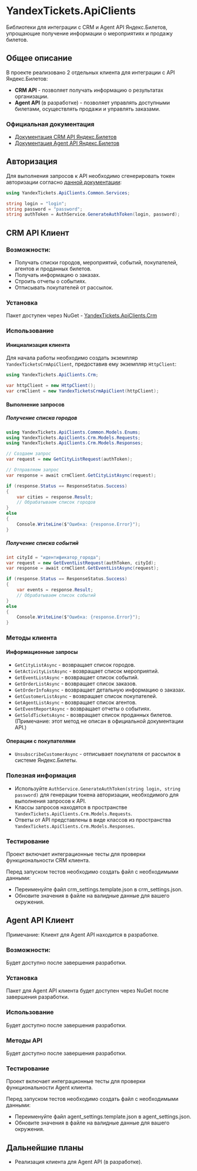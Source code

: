 # YandexTickets.ApiClients

Библиотеки для интеграции с CRM и Agent API Яндекс.Билетов, упрощающие получение информации о мероприятиях и продажу билетов.

## Общее описание

В проекте реализовано 2 отдельных клиента для интеграции с API Яндекс.Билетов:

- **CRM API** - позволяет получать информацию о результатах организации.
- **Agent API** (в разработке) - позволяет управлять доступными билетами, осуществлять продажи и управлять заказами.

### Официальная документация

- [Документация CRM API Яндекс.Билетов](https://yandex.ru/dev/tickets/crm/doc/ru/concepts/)
- [Документация Agent API Яндекс.Билетов](https://yandex.ru/dev/tickets/agent/doc/ru/concepts/)

## Авторизация

Для выполнения запросов к API необходимо сгенерировать токен авторизации согласно [данной документации](https://yandex.ru/dev/tickets/agent/doc/ru/concepts/access):

```csharp
using YandexTickets.ApiClients.Common.Services;

string login = "login";
string password = "password";
string authToken = AuthService.GenerateAuthToken(login, password);
```

## CRM API Клиент

### Возможности:

- Получать списки городов, мероприятий, событий, покупателей, агентов и проданных билетов.
- Получать информацию о заказах.
- Строить отчеты о событиях.
- Отписывать покупателей от рассылок.

### Установка

Пакет доступен через NuGet - [YandexTickets.ApiClients.Crm](https://www.nuget.org/packages/YandexTickets.ApiClients.Crm/)

### Использование

#### Инициализация клиента

Для начала работы необходимо создать экземпляр `YandexTicketsCrmApiClient`, предоставив ему экземпляр `HttpClient`:

```csharp
using YandexTickets.ApiClients.Crm;

var httpClient = new HttpClient();
var crmClient = new YandexTicketsCrmApiClient(httpClient);
```

#### Выполнение запросов

##### Получение списка городов

```csharp
using YandexTickets.ApiClients.Common.Models.Enums;
using YandexTickets.ApiClients.Crm.Models.Requests;
using YandexTickets.ApiClients.Crm.Models.Responses;

// Создаем запрос
var request = new GetCityListRequest(authToken);

// Отправляем запрос
var response = await crmClient.GetCityListAsync(request);

if (response.Status == ResponseStatus.Success)
{
    var cities = response.Result;
    // Обрабатываем список городов
}
else
{
    Console.WriteLine($"Ошибка: {response.Error}");
}
```

##### Получение списка событий

```csharp
int cityId = "идентификатор_города";
var request = new GetEventListRequest(authToken, cityId);
var response = await crmClient.GetEventListAsync(request);

if (response.Status == ResponseStatus.Success)
{
    var events = response.Result;
    // Обрабатываем список событий
}
else
{
    Console.WriteLine($"Ошибка: {response.Error}");
}
```

### Методы клиента

#### Информационные запросы

- `GetCityListAsync` - возвращает список городов.
- `GetActivityListAsync` - возвращает список мероприятий.
- `GetEventListAsync` - возвращает список событий.
- `GetOrderListAsync` - возвращает список заказов.
- `GetOrderInfoAsync` - возвращает детальную информацию о заказах.
- `GetCustomerListAsync` - возвращает список покупателей.
- `GetAgentListAsync` - возвращает список агентов.
- `GetEventReportAsync` - возвращает отчеты о событиях.
- `GetSoldTicketsAsync` - возвращает список проданных билетов. (Примечание: этот метод не описан в официальной документации API.)

#### Операции с покупателями

- `UnsubscribeCustomerAsync` - отписывает покупателя от рассылок в системе Яндекс.Билеты.

### Полезная информация

- Используйте `AuthService.GenerateAuthToken(string login, string password)` для генерации токена авторизации, необходимого для выполнения запросов к API.
- Классы запросов находятся в пространстве `YandexTickets.ApiClients.Crm.Models.Requests`.
- Ответы от API представлены в виде классов из пространства `YandexTickets.ApiClients.Crm.Models.Responses`.

### Тестирование

Проект включает интеграционные тесты для проверки функциональности CRM клиента.

Перед запуском тестов необходимо создать файл с необходимыми данными:
- Переименуйте файл crm_settings.template.json в crm_settings.json.
- Обновите значения в файле на валидные данные для вашего окружения.


## Agent API Клиент 
Примечание: Клиент для Agent API находится в разработке.

### Возможности:
Будет доступно после завершения разработки.

### Установка
Пакет для Agent API клиента будет доступен через NuGet после завершения разработки.

### Использование
Будет доступно после завершения разработки.

### Методы API
Будет доступно после завершения разработки.

### Тестирование

Проект включает интеграционные тесты для проверки функциональности Agent клиента.

Перед запуском тестов необходимо создать файл с необходимыми данными:
- Переименуйте файл agent_settings.template.json в agent_settings.json.
- Обновите значения в файле на валидные данные для вашего окружения.


## Дальнейшие планы

- Реализация клиента для Agent API (в разработке).

